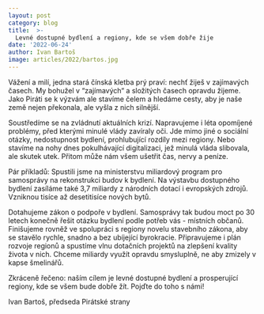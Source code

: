 ```yaml
---
layout: post
category: blog
title:  >-
  Levné dostupné bydlení a regiony, kde se všem dobře žije
date: '2022-06-24'
author: Ivan Bartoš
image: articles/2022/bartos.jpg
---
```

Vážení a milí,
jedna stará čínská kletba prý praví: nechť žiješ v zajímavých časech. My bohužel v “zajímavých“ a složitých časech opravdu žijeme. Jako Piráti se k výzvám ale stavíme čelem a hledáme cesty, aby je naše země nejen překonala, ale vyšla z nich silnější.

Soustředíme se na zvládnutí aktuálních krizí. Napravujeme i léta opomíjené problémy, před kterými minulé vlády zavíraly oči. Jde mimo jiné o sociální otázky, nedostupnost bydlení, prohlubující rozdíly mezi regiony. Nebo
stavíme na nohy dnes pokulhávající digitalizaci, jež minulá vláda slibovala, ale skutek utek. Přitom může nám všem ušetřit čas, nervy a peníze.

Pár příkladů: Spustili jsme na ministerstvu miliardový program pro samosprávy na rekonstrukci budov k bydlení. Na výstavbu dostupného bydlení zasíláme také 3,7 miliardy z národních dotací i evropských zdrojů. Vzniknou tisíce až desetitisíce nových bytů.

Dotahujeme zákon o podpoře v bydlení. Samosprávy tak budou moct po 30 letech konečně řešit otázku bydlení podle potřeb vás - místních občanů. Finišujeme rovněž ve spolupráci s regiony novelu stavebního zákona, aby se stavělo rychle, snadno a bez ubíjející byrokracie. Připravujeme i plán rozvoje regionů a spustíme vlnu dotačních projektů na zlepšení kvality života v nich. Chceme miliardy využít opravdu smysluplně, ne aby zmizely v kapse šmelinářů.

Zkráceně řečeno: naším cílem je levné dostupné bydlení a prosperující regiony, kde se všem bude dobře žít. Pojďte do toho s námi!

Ivan Bartoš, předseda Pirátské strany 
